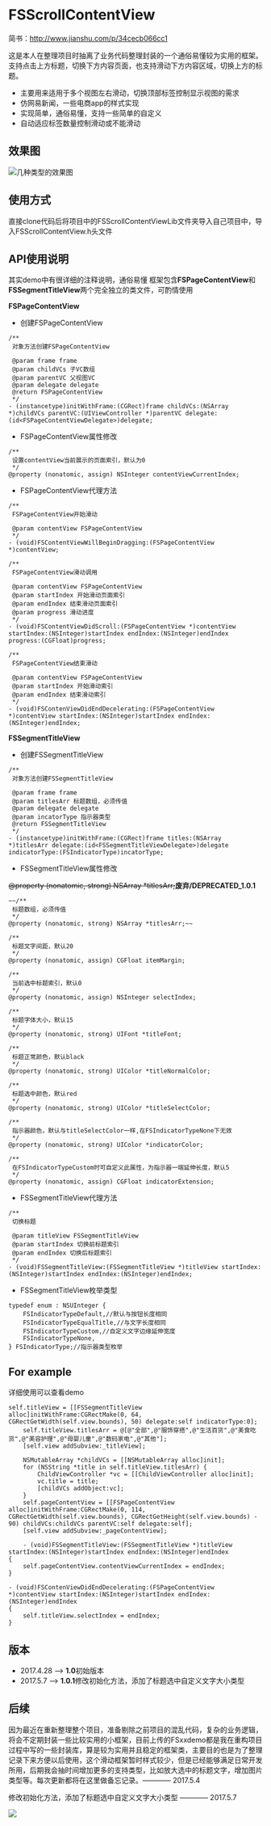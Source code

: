 # FSScrollContentView
简书：http://www.jianshu.com/p/34cecb066cc1

这是本人在整理项目时抽离了业务代码整理封装的一个通俗易懂较为实用的框架。
支持点击上方标题，切换下方内容页面，也支持滑动下方内容区域，切换上方的标题。
* 主要用来适用于多个视图左右滑动，切换顶部标签控制显示视图的需求
* 仿网易新闻，一些电商app的样式实现
* 实现简单，通俗易懂，支持一些简单的自定义
* 自动适应标签数量控制滑动或不能滑动
## 效果图
![几种类型的效果图](https://github.com/shunFSKi/ImageResources/blob/master/scrollContentView.gif)
## 使用方式
直接clone代码后将项目中的FSScrollContentViewLib文件夹导入自己项目中，导入FSScrollContentView.h头文件
## API使用说明
其实demo中有很详细的注释说明，通俗易懂
框架包含**FSPageContentView**和**FSSegmentTitleView**两个完全独立的类文件，可酌情使用

**FSPageContentView**

* 创建FSPageContentView
```
/**
 对象方法创建FSPageContentView

 @param frame frame
 @param childVCs 子VC数组
 @param parentVC 父视图VC
 @param delegate delegate
 @return FSPageContentView
 */
- (instancetype)initWithFrame:(CGRect)frame childVCs:(NSArray *)childVCs parentVC:(UIViewController *)parentVC delegate:(id<FSPageContentViewDelegate>)delegate;
```
* FSPageContentView属性修改
```
/**
 设置contentView当前展示的页面索引，默认为0
 */
@property (nonatomic, assign) NSInteger contentViewCurrentIndex;
```
* FSPageContentView代理方法
```
/**
 FSPageContentView开始滑动

 @param contentView FSPageContentView
 */
- (void)FSContentViewWillBeginDragging:(FSPageContentView *)contentView;

/**
 FSPageContentView滑动调用

 @param contentView FSPageContentView
 @param startIndex 开始滑动页面索引
 @param endIndex 结束滑动页面索引
 @param progress 滑动进度
 */
- (void)FSContentViewDidScroll:(FSPageContentView *)contentView startIndex:(NSInteger)startIndex endIndex:(NSInteger)endIndex progress:(CGFloat)progress;

/**
 FSPageContentView结束滑动

 @param contentView FSPageContentView
 @param startIndex 开始滑动索引
 @param endIndex 结束滑动索引
 */
- (void)FSContenViewDidEndDecelerating:(FSPageContentView *)contentView startIndex:(NSInteger)startIndex endIndex:(NSInteger)endIndex;
```
**FSSegmentTitleView**
* 创建FSSegmentTitleView
```
/**
 对象方法创建FSSegmentTitleView

 @param frame frame
 @param titlesArr 标题数组，必须传值
 @param delegate delegate
 @param incatorType 指示器类型
 @return FSSegmentTitleView
 */
- (instancetype)initWithFrame:(CGRect)frame titles:(NSArray *)titlesArr delegate:(id<FSSegmentTitleViewDelegate>)delegate indicatorType:(FSIndicatorType)incatorType;
```
* FSSegmentTitleView属性修改

~~@property (nonatomic, strong) NSArray *titlesArr;~~**废弃/DEPRECATED_1.0.1**
```
~~/**
 标题数组，必须传值
 */
@property (nonatomic, strong) NSArray *titlesArr;~~

/**
 标题文字间距，默认20
 */
@property (nonatomic, assign) CGFloat itemMargin;

/**
 当前选中标题索引，默认0
 */
@property (nonatomic, assign) NSInteger selectIndex;

/**
 标题字体大小，默认15
 */
@property (nonatomic, strong) UIFont *titleFont;

/**
 标题正常颜色，默认black
 */
@property (nonatomic, strong) UIColor *titleNormalColor;

/**
 标题选中颜色，默认red
 */
@property (nonatomic, strong) UIColor *titleSelectColor;

/**
 指示器颜色，默认与titleSelectColor一样,在FSIndicatorTypeNone下无效
 */
@property (nonatomic, strong) UIColor *indicatorColor;

/**
 在FSIndicatorTypeCustom时可自定义此属性，为指示器一端延伸长度，默认5
 */
@property (nonatomic, assign) CGFloat indicatorExtension;
```
* FSSegmentTitleView代理方法
```
/**
 切换标题

 @param titleView FSSegmentTitleView
 @param startIndex 切换前标题索引
 @param endIndex 切换后标题索引
 */
- (void)FSSegmentTitleView:(FSSegmentTitleView *)titleView startIndex:(NSInteger)startIndex endIndex:(NSInteger)endIndex;
```
* FSSegmentTitleView枚举类型
```
typedef enum : NSUInteger {
    FSIndicatorTypeDefault,//默认与按钮长度相同
    FSIndicatorTypeEqualTitle,//与文字长度相同
    FSIndicatorTypeCustom,//自定义文字边缘延伸宽度
    FSIndicatorTypeNone,
} FSIndicatorType;//指示器类型枚举
```
## For example

详细使用可以查看demo
```
self.titleView = [[FSSegmentTitleView alloc]initWithFrame:CGRectMake(0, 64, CGRectGetWidth(self.view.bounds), 50) delegate:self indicatorType:0];
    self.titleView.titlesArr = @[@"全部",@"服饰穿搭",@"生活百货",@"美食吃货",@"美容护理",@"母婴儿童",@"数码家电",@"其他"];
    [self.view addSubview:_titleView];
    
    NSMutableArray *childVCs = [[NSMutableArray alloc]init];
    for (NSString *title in self.titleView.titlesArr) {
        ChildViewController *vc = [[ChildViewController alloc]init];
        vc.title = title;
        [childVCs addObject:vc];
    }
    self.pageContentView = [[FSPageContentView alloc]initWithFrame:CGRectMake(0, 114, CGRectGetWidth(self.view.bounds), CGRectGetHeight(self.view.bounds) - 90) childVCs:childVCs parentVC:self delegate:self];
    [self.view addSubview:_pageContentView];
    
    - (void)FSSegmentTitleView:(FSSegmentTitleView *)titleView startIndex:(NSInteger)startIndex endIndex:(NSInteger)endIndex
{
    self.pageContentView.contentViewCurrentIndex = endIndex;
}

- (void)FSContenViewDidEndDecelerating:(FSPageContentView *)contentView startIndex:(NSInteger)startIndex endIndex:(NSInteger)endIndex
{
    self.titleView.selectIndex = endIndex;
}
```
## 版本
* 2017.4.28 ——> **1.0**初始版本
* 2017.5.7 ——> **1.0.1**修改初始化方法，添加了标题选中自定义文字大小类型
## 后续
因为最近在重新整理整个项目，准备剔除之前项目的混乱代码，复杂的业务逻辑，将会不定期封装一些比较实用的小框架，目前上传的FSxxdemo都是我在重构项目过程中写的一些封装库，算是较为实用并且稳定的框架类，主要目的也是为了整理记录下来方便以后使用，这个滑动框架暂时样式较少，但是已经能够满足日常开发所用，后期我会抽时间增加更多的支持类型，比如放大选中的标题文字，增加图片类型等。每次更新都将在这里做备忘记录。———— 2017.5.4

修改初始化方法，添加了标题选中自定义文字大小类型 ———— 2017.5.7

![](https://github.com/shunFSKi/ImageResources/blob/master/qrcode_for_gh_e49d866d2f7a_258.jpg)
